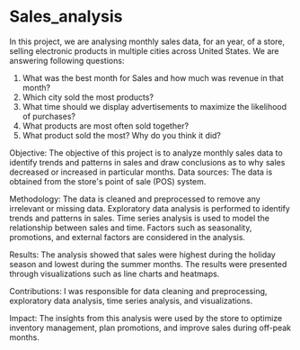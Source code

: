 # Sales_analysis

In this project, we are analysing monthly sales data, for an year, of a store, selling electronic products in multiple cities across United States.
We are answering following questions:

1. What was the best month for Sales and how much was revenue in that month?
2. Which city sold the most products?
3. What time should we display advertisements to maximize the likelihood of purchases?
4. What products are most often sold together?
5. What product sold the most? Why do you think it did?

Objective: The objective of this project is to analyze monthly sales data to identify trends and patterns in sales and draw conclusions as to why sales decreased or increased in particular months.
Data sources: The data is obtained from the store's point of sale (POS) system.

Methodology: The data is cleaned and preprocessed to remove any irrelevant or missing data. Exploratory data analysis is performed to identify trends and patterns in sales. Time series analysis is used to model the relationship between sales and time. Factors such as seasonality, promotions, and external factors are considered in the analysis.

Results: The analysis showed that sales were highest during the holiday season and lowest during the summer months. The results were presented through visualizations such as line charts and heatmaps.

Contributions: I was responsible for data cleaning and preprocessing, exploratory data analysis, time series analysis, and visualizations.

Impact: The insights from this analysis were used by the store to optimize inventory management, plan promotions, and improve sales during off-peak months.

